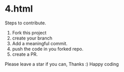 # 4.html

Steps to contribute.
1. Fork this project
2. create your branch
3. Add a meaningful commit.
4. push the code in you forked repo.
5. create a PR.

Please leave a star if you can,
Thanks :)
Happy coding

